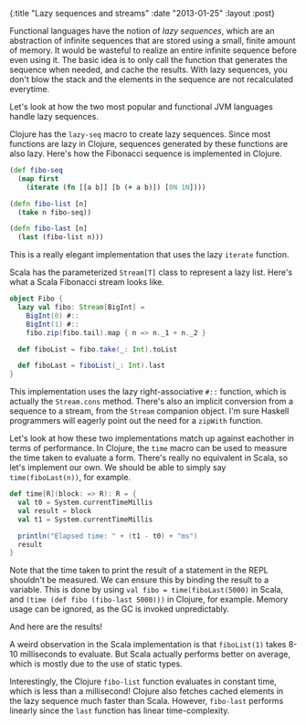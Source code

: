 {:title "Lazy sequences and streams"
 :date "2013-01-25"
 :layout :post}

Functional languages have the notion of *lazy sequences*, which are an abstraction of infinite sequences that are stored using a small, finite amount of memory.
It would be wasteful to realize an entire infinite sequence before even using it.
The basic idea is to only call the function that generates the sequence when needed, and cache the results.
With lazy sequences, you don't blow the stack and the elements in the sequence are not recalculated everytime.

Let's look at how the two most popular and functional JVM languages handle lazy sequences.

<!--more-->

Clojure has the `lazy-seq` macro to create lazy sequences.
Since most functions are lazy in Clojure, sequences generated by these functions are also lazy.
Here's how the Fibonacci sequence is implemented in Clojure.

```Clojure
(def fibo-seq
  (map first
    (iterate (fn [[a b]] [b (+ a b)]) [0N 1N])))

(defn fibo-list [n]
  (take n fibo-seq))

(defn fibo-last [n]
  (last (fibo-list n)))
```

This is a really elegant implementation that uses the lazy `iterate` function.

Scala has the parameterized `Stream[T]` class to represent a lazy list.
Here's what a Scala Fibonacci stream looks like.

```scala
object Fibo {
  lazy val fibo: Stream[BigInt] =
    BigInt(0) #::
    BigInt(1) #::
    fibo.zip(fibo.tail).map { n => n._1 + n._2 }

  def fiboList = fibo.take(_: Int).toList

  def fiboLast = fiboList(_: Int).last
}
```

This implementation uses the lazy right-associative `#::` function, which is actually the `Stream.cons` method.
There's also an implicit conversion from a sequence to a stream, from the `Stream` companion object.
I'm sure Haskell programmers will eagerly point out the need for a `zipWith` function.

Let's look at how these two implementations match up against eachother in terms of performance.
In Clojure, the `time` macro can be used to measure the time taken to evaluate a form.
There's really no equivalent in Scala, so let's implement our own.
We should be able to simply say `time(fiboLast(n))`, for example.

```scala
def time[R](block: => R): R = {
  val t0 = System.currentTimeMillis
  val result = block
  val t1 = System.currentTimeMillis

  println("Elapsed time: " + (t1 - t0) + "ms")
  result
}
```

Note that the time taken to print the result of a statement in the REPL shouldn't be measured.
We can ensure this by binding the result to a variable.
This is done by using `val fibo = time(fiboLast(5000)` in Scala, and `(time (def fibo (fibo-last 5000)))` in Clojure, for example.
Memory usage can be ignored, as the GC is invoked unpredictably.

And here are the results!

<div id="postchart" class="chart"></div>

A weird observation in the Scala implementation is that `fiboList(1)` takes 8-10 milliseconds to evaluate.
But Scala actually performs better on average, which is mostly due to the use of static types.

Interestingly, the Clojure `fibo-list` function evaluates in constant time, which is less than a millisecond!
Clojure also fetches cached elements in the lazy sequence much faster than Scala.
However, `fibo-last` performs linearly since the `last` function has linear time-complexity.

<script type="text/javascript" src="post.min.js" defer></script>
